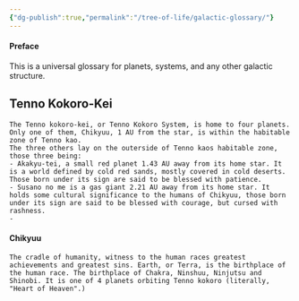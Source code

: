 ```yaml
---
{"dg-publish":true,"permalink":"/tree-of-life/galactic-glossary/"}
---
```


####  Preface
This is a universal glossary for planets, systems, and any other galactic structure. 


## Tenno Kokoro-Kei

	The Tenno kokoro-kei, or Tenno Kokoro System, is home to four planets. Only one of them, Chikyuu, 1 AU from the star, is within the habitable zone of Tenno kao.
	The three others lay on the outerside of Tenno kaos habitable zone, those three being:
	- Akakyu-tei, a small red planet 1.43 AU away from its home star. It is a world defined by cold red sands, mostly covered in cold deserts. Those born under its sign are said to be blessed with patience.
	- Susano no me is a gas giant 2.21 AU away from its home star. It holds some cultural significance to the humans of Chikyuu, those born under its sign are said to be blessed with courage, but cursed with rashness.
	- 

#### Chikyuu

	The cradle of humanity, witness to the human races greatest achievements and greatest sins. Earth, or Terra, is the birthplace of the human race. The birthplace of Chakra, Ninshuu, Ninjutsu and Shinobi. It is one of 4 planets orbiting Tenno kokoro (literally, "Heart of Heaven".) 

